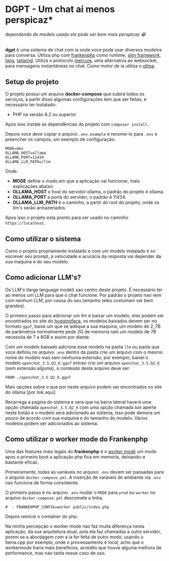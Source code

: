 # DGPT - Um chat ai menos perspicaz*

###### dependendo do modelo usado ele pode ser bem mais perspicaz 😁

**dgpt** é uma sistema de chat com ia onde voce pode usar diversos modelos para conversa. Utiliza php com [frankenphp](https://frankenphp.dev) como runtime, [slim framework](https://www.slimframework.com), [twig](https://twig.symfony.com), [tailwind](https://tailwindcss.com). Utiliza o protocolo [mercure](https://mercure.rocks), uma alternativa ao websocket, para mensagens instantâneas no chat. Como motor de ia utiliza o [ollma](https://ollama.ai).

## Setup do projeto

O projeto possui um arquivo **docker-compose** que subirá todos os serviços, a partir disso algumas configurações tem que ser feitas, é necessário ter instalado:

* PHP na versão 8.2 ou superior

Apos isso instale as dependências do projeto com `composer install`.

Depois voce deve copiar o arquivo `.env.example` e renome-lo para `.env` e preencher os campos, um exemplo de configuração:

```
MODE=dev
OLLAMA_HOST=ollama
OLLAMA_PORT=11434
OLLAMA_LLM_PATH=/llm
```

Onde:

* **MODE** define o modo em que a aplicação vai funcionar, mais explicações abaixo.
* **OLLAMA_HOST** o host do servidor ollama, o padrão do projeto é ollama.
* **OLLAMA_PORT** a porta do servidor, o padrão é 11434.
* **OLLAMA_LLM_PATH** é o caminho, a partir do root do projeto, onde os llm's serão armazenados.

Apos isso o projeto esta pronto para ser usado no caminho `https://localhost`.

## Como utilizar o sistema

Como o projeto propriamente instalado e com um modelo instalado é so escrever seu prompt, a velocidade e acurácia da resposta vai depender da sua maquina e do seu modelo. 

## Como adicionar LLM's?

Os LLM's (large language model) sao centro deste projeto. É necessário ter ao menos um LLM para que o chat funcione. Por padrão o projeto nao vem com nenhum LLM, por causa do seu tamanho (eles costumam ser bem grandes).

O primeiro passo para adicionar um llm é baixar um modelo, eles podem ser encontrados no site do [huggingface](https://huggingface.co), os modelos baixados devem ser no formato `gguf`, baixe um que se adéque a sua maquina, um modelo de 2_7B de parâmetros normalmente pede 2G de memoria ram um modelo de 7B necessita de 7 a 8GB e assim por diante.

Com um modelo baixado adicione esse modelo na pasta `llm` ou pasta que voce definiu no arquivo `.env` dentro da pasta crie um arquivo com o mesmo nome do modelo mas sem nenhuma extensão, por exemplo, baixei o modelo `openchat_3.5.Q2_K.gguf` entrao crio um arquivo `openchat_3.5.Q2_K` (sem extensão alguma), o conteúdo deste arquivo deve ser:

```
FROM ./openchat_3.5.Q2_K.gguf
```

Mais opções sobre o que por neste arquivo podem ser encontrados no site do ollama [por link aqui]

Recarrega a pagina do sistema e vera que na barra lateral haverá uma opção chamada `openchat_3.5.Q2_K` com uma opção chamada `Add` aperte neste botão e o modelo sera adicionado ao sistema, isso pode demora um pouco de acordo com sua maquina e do tamanho do modelo. Vários modelos podem ser adicionados ao sistema.

## Como utilizar o worker mode do Frankenphp

Uma das features mais legais do **frankenphp** é o [*worker mode*](https://frankenphp.dev/docs/worker/) um modo apos o primeiro boot a aplicação php fica em memoria, deixando-a bastante eficaz.

Primeiramente, todas as variáveis no arquivo `.env` devem ser passadas para o arquivo `docker-compose.yml`. A inserção de varáveis de ambiente via `.env` nao funciona de forma consistente.

O primeiro passo é no arquivo `.env` mudar o `MODE` para `prod` ou `worker` no arquivo `docker-compose.yml` descomete a linha.

`#  - FRANKENPHP_CONFIG=worker public/index.php`

Depois reinicie o container do php.

Na minha percepção o worker mode nao faz muita diferença nesta aplicação, da sua arquitetura atual, pois ela faz chamadas a outro servidor, porem se a abordagem com a ia for feita de outro modo, usando o llama.cpp por exemplo, onde o processamento é local, acho que o workermode traria mais benefícios, acredito que houve alguma melhora de performance, mas nao tanta nesse caso de uso.  

